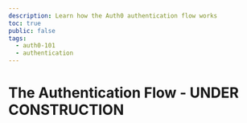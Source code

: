 ```yaml
---
description: Learn how the Auth0 authentication flow works
toc: true
public: false
tags:
  - auth0-101
  - authentication
---
```

# The Authentication Flow - UNDER CONSTRUCTION
